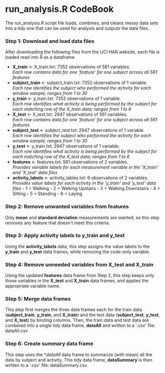 # run_analysis.R CodeBook

The run_analysis.R script file loads, combines, and cleans messy data sets into a tidy one that can be used for analysis and outputs the data files.

### Step 1: Download and load data files
After downloading the following files from the UCI HAR website, each file is loaded read into R as a dataframe

- **X_train** <- X_train.txt: 7352 observations of 561 variables.  
*Each row contains data for one 'feature' for one subject across all 561 features*
- **subject_train** <- subject_train.txt: 7352 observations of 1 variable.  
*Each row identifies the subject who performed the activity for each window sample; ranges from 1 to 30*
- **y_train** <- y_train.txt: 7352 observations of 1 variable.  
*Each row identifies what activity is being performed by the subject for each matching row of the X_train data; ranges from 1 to 6*
- **X_test** <- X_test.txt: 2947 observations of 561 variables.  
*Each row contains data for one 'feature' for one subject across all 561 features*
- **subject_test** <- subject_test.txt: 2947 observations of 1 variable.  
*Each row identifies the subject who performed the activity for each window sample; ranges from 1 to 30*
- **y_test** <- y_train.txt: 2947 observations of 1 variable.  
*Each row identifies what activity is being performed by the subject for each matching row of the X_test data; ranges from 1 to 6*
- **features** <- features.txt: 561 observations of 2 variables.  
*Provides variable labels for each measurement variable in the 'X_train' and 'X_test' data files*
- **activity_labels** <- activity_lables.txt: 6 observations of 2 variables.  
*Provides value labels for each activity in the 'y_train' and 'y_test' data files*
      - 1 = Walking
      - 2 = Walking Upstairs
      - 3 = Walking Downstairs
      - 4 = Sitting
      - 5 = Standing
      - 6 = Laying
      
### Step 2: Remove unwanted variables from **features**
Only **mean** and **standard deviation** measurements are wanted, so this step removes any feature that doesn't meet this criteria.

### Step 3: Apply activity labels to **y_train** and **y_test**
Using the **activity_labels** data, this step assigns the value labels to the **y_train** and **y_test** data frames, while removing the code-only variable.

### Step 4: Remove unneeded variables from **X_test** and **X_train**
Using the updated **features** data frame from Step 2, this step keeps only those variables in the **X_test** and **X_train** data frames, and applies the appropriate variable name.

### Step 5: Merge data frames
This step first merges the three data frames each for the train data (**subject_train**, **y_train**, and **X_train**) and the test data (**subject_test**, **y_test**, and **X_test**) by binding columns. Then, the train data and test data are combined into a single tidy data frame, **dataAll** and written to a '.csv' file: dataAll.csv

### Step 6: Create summary data frame
This step uses the **dataAll* data frame to summarize (with mean) all the data by subject and activity. This tidy data frame, **dataSummary** is then written to a '.csv' file: dataSummary.csv
